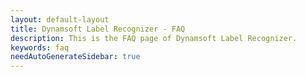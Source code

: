 ```yaml
---
layout: default-layout
title: Dynamsoft Label Recognizer - FAQ
description: This is the FAQ page of Dynamsoft Label Recognizer.
keywords: faq
needAutoGenerateSidebar: true
---
```


